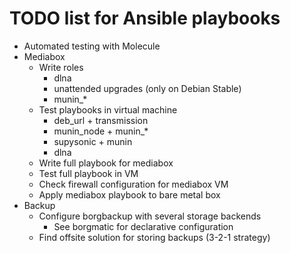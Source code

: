 # TODO list for Ansible playbooks

- Automated testing with Molecule
- Mediabox
    - Write roles
        - dlna
        - unattended upgrades (only on Debian Stable)
        - munin_*
    - Test playbooks in virtual machine
        - deb_url + transmission
        - munin_node + munin_*
        - supysonic + munin
        - dlna
    - Write full playbook for mediabox
    - Test full playbook in VM
    - Check firewall configuration for mediabox VM
    - Apply mediabox playbook to bare metal box
- Backup
    - Configure borgbackup with several storage backends
        - See borgmatic for declarative configuration
    - Find offsite solution for storing backups (3-2-1 strategy)
